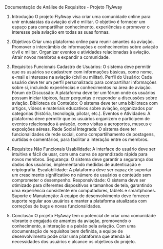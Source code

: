 Documentação de Análise de Requisitos - Projeto FlyAway

1. Introdução
O projeto FlyAway visa criar uma comunidade online para unir entusiastas da aviação civil e militar. O objetivo é fornecer um espaço para compartilhar conhecimento, experiências e promover o interesse pela aviação em todas as suas formas.

2. Objetivos
Criar uma plataforma online para reunir amantes da aviação.
Promover o intercâmbio de informações e conhecimentos sobre aviação civil e militar.
Organizar eventos e atividades relacionadas à aviação.
Atrair novos membros e expandir a comunidade.

3. Requisitos Funcionais
Cadastro de Usuários: O sistema deve permitir que os usuários se cadastrem com informações básicas, como nome, e-mail e interesse na aviação (civil ou militar).
Perfil do Usuário: Cada usuário deve ter um perfil personalizado para compartilhar informações sobre si, incluindo experiências e conhecimentos na área de aviação.
Fórum de Discussão: A plataforma deve ter um fórum onde os usuários possam iniciar tópicos, fazer perguntas e responder a discussões sobre aviação.
Biblioteca de Conteúdo: O sistema deve ter uma biblioteca com artigos, vídeos e materiais educativos sobre aviação, organizados por categorias (história, tecnologia, pilotar, etc.).
Eventos e Atividades: A plataforma deve permitir que os usuários organizem e participem de eventos relacionados à aviação, como visitas a aeroportos, museus e exposições aéreas.
Rede Social Integrada: O sistema deve ter funcionalidades de rede social, como compartilhamento de postagens, curtidas e comentários, para facilitar a interação entre os membros.

4. Requisitos Não Funcionais
Usabilidade: A interface do usuário deve ser intuitiva e fácil de usar, com uma curva de aprendizado rápida para novos membros.
Segurança: O sistema deve garantir a segurança dos dados dos usuários, implementando medidas de autenticação e criptografia.
Escalabilidade: A plataforma deve ser capaz de suportar um crescimento significativo no número de usuários e conteúdo sem comprometer o desempenho.
Responsividade: O sistema deve ser otimizado para diferentes dispositivos e tamanhos de tela, garantindo uma experiência consistente em computadores, tablets e smartphones.
Suporte e Manutenção: A equipe de desenvolvimento deve fornecer suporte regular aos usuários e manter a plataforma atualizada com correções de bugs e novas funcionalidades.

5. Conclusão
O projeto FlyAway tem o potencial de criar uma comunidade vibrante e engajada de amantes da aviação, promovendo o conhecimento, a interação e a paixão pela aviação. Com uma documentação de requisitos bem definida, a equipe de desenvolvimento pode criar uma plataforma que atenda às necessidades dos usuários e alcance os objetivos do projeto.